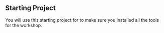 ## Starting Project

You will use this starting project for to make sure you installed all the tools for the workshop.
